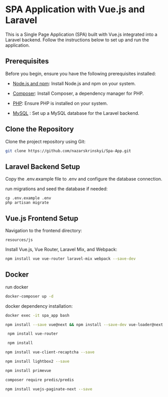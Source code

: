 # SPA Application with Vue.js and Laravel

This is a Single Page Application (SPA) built with Vue.js integrated into a Laravel backend. Follow the instructions below to set up and run the application.

## Prerequisites

Before you begin, ensure you have the following prerequisites installed:

- [Node.js and npm](https://nodejs.org/): Install Node.js and npm on your system.

- [Composer](https://getcomposer.org/): Install Composer, a dependency manager for PHP.

- [PHP](https://www.php.net/): Ensure PHP is installed on your system.

- [MySQL](https://www.mysql.com/) : Set up a MySQL database for the Laravel backend.

## Clone the Repository

Clone the project repository using Git:

```bash
git clone https://github.com/nazarskrinskyi/Spa-App.git
```


## Laravel Backend Setup

Copy the .env.example file to .env and configure the database connection.

run migrations and seed the database if needed:


    cp .env.example .env
    php artisan migrate

## Vue.js Frontend Setup

Navigation to the frontend directory:

    resources/js
Install Vue.js, Vue Router, Laravel Mix, and Webpack:
```bash
npm install vue vue-router laravel-mix webpack --save-dev
```

## Docker
run docker
```bash
docker-composer up -d
```
docker dependency installation:
```bash
docker exec -it spa_app bash
```
```bash
npm install --save vue@next && npm install --save-dev vue-loader@next
```
```bash
 npm install vue-router
```
```bash
 npm install 
```
```bash
npm install vue-client-recaptcha --save
```
```bash
npm install lightbox2 --save
```
```bash
npm install primevue 
```
```bash
composer require predis/predis
```
```bash
npm install vuejs-paginate-next --save
```
